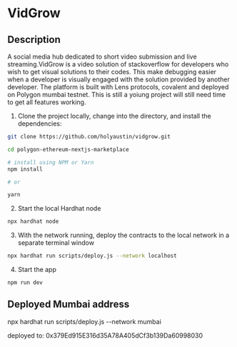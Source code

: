 # VidGrow

## Description
A social media hub dedicated to short video submission and live streaming.VidGrow is a video solution of stackoverflow  for developers who wish to get visual solutions to their codes. This make debugging easier when a developer is visually engaged with the solution provided by another developer.
The platform is built with Lens protocols, covalent and deployed on Polygon mumbai testnet. 
This is still a yoiung project will still need time to get all features working.



1. Clone the project locally, change into the directory, and install the dependencies:

```sh
git clone https://github.com/holyaustin/vidgrow.git

cd polygon-ethereum-nextjs-marketplace

# install using NPM or Yarn
npm install

# or

yarn
```

2. Start the local Hardhat node

```sh
npx hardhat node
```

3. With the network running, deploy the contracts to the local network in a separate terminal window

```sh
npx hardhat run scripts/deploy.js --network localhost
```

4. Start the app

```
npm run dev
```

## Deployed Mumbai address
npx hardhat run scripts/deploy.js --network mumbai

deployed to: 0x379Ed915E316d35A78A405dCf3b139Da60998030

